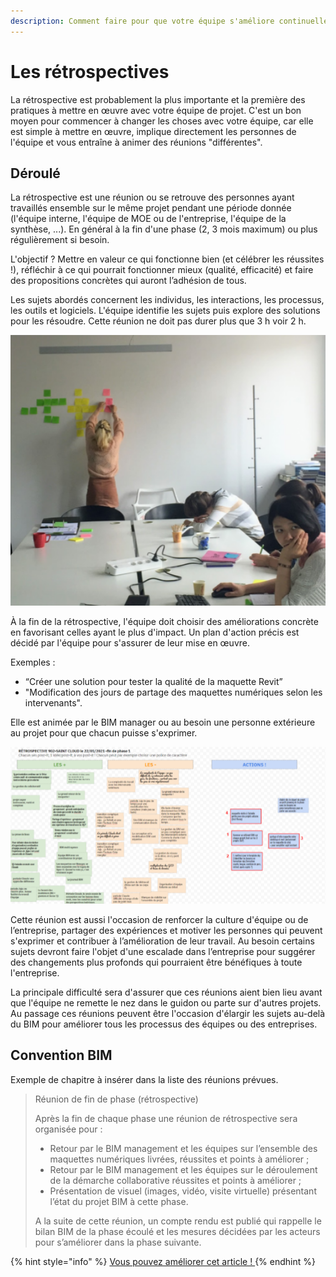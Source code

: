```yaml
---
description: Comment faire pour que votre équipe s'améliore continuellement ?
---
```


# Les rétrospectives

La rétrospective est probablement la plus importante et la première des pratiques à mettre en œuvre avec votre équipe de projet. C'est un bon moyen pour commencer à changer les choses avec votre équipe, car elle est simple à mettre en œuvre, implique directement les personnes de l'équipe et vous entraîne à animer des réunions "différentes".

## Déroulé

La rétrospective est une réunion ou se retrouve des personnes ayant travaillés ensemble sur le même projet pendant une période donnée \(l'équipe interne, l'équipe de MOE ou de l'entreprise, l'équipe de la synthèse, ...\). En général à la fin d'une phase \(2, 3 mois maximum\) ou plus régulièrement si besoin.

L'objectif ? Mettre en valeur ce qui fonctionne bien \(et célébrer les réussites !\), réfléchir à ce qui pourrait fonctionner mieux \(qualité, efficacité\) et faire des propositions concrètes qui auront l’adhésion de tous.

Les sujets abordés concernent les individus, les interactions, les processus, les outils et logiciels. L'équipe identifie les sujets puis explore des solutions pour les résoudre. Cette réunion ne doit pas durer plus que 3 h voir 2 h.

![Une r&#xE9;trospective chez enia architectes.](../../../.gitbook/assets/screenshot-2021-07-27-01.44.28.png)

À la fin de la rétrospective, l'équipe doit choisir des améliorations concrète en favorisant celles ayant le plus d'impact. Un plan d'action précis est décidé par l'équipe pour s'assurer de leur mise en œuvre.

Exemples : 

* “Créer une solution pour tester la qualité de la maquette Revit”
* "Modification des jours de partage des maquettes numériques selon les intervenants".

Elle est animée par le BIM manager ou au besoin une personne extérieure au projet pour que chacun puisse s'exprimer.

![Une r&#xE9;trospective en ligne avec Google Drawing.](../../../.gitbook/assets/screenshot-2021-07-27-01.48.05.png)

Cette réunion est aussi l'occasion de renforcer la culture d'équipe ou de l’entreprise, partager des expériences et motiver les personnes qui peuvent s'exprimer et contribuer à l’amélioration de leur travail. Au besoin certains sujets devront faire l'objet d'une escalade dans l’entreprise pour suggérer des changements plus profonds qui pourraient être bénéfiques à toute l'entreprise.

La principale difficulté sera d'assurer que ces réunions aient bien lieu avant que l'équipe ne remette le nez dans le guidon ou parte sur d'autres projets. Au passage ces réunions peuvent être l'occasion d'élargir les sujets au-delà du BIM pour améliorer tous les processus des équipes ou des entreprises.

## Convention BIM

Exemple de chapitre à insérer dans la liste des réunions prévues.

> Réunion de fin de phase \(rétrospective\)
>
> Après la fin de chaque phase une réunion de rétrospective sera organisée pour :
>
> * Retour par le BIM management et les équipes sur l’ensemble des maquettes numériques livrées, réussites et points à améliorer ;
> * Retour par le BIM management et les équipes sur le déroulement de la démarche collaborative réussites et points à améliorer ;
> * Présentation de visuel \(images, vidéo, visite virtuelle\) présentant l’état du projet BIM à cette phase.
>
> A la suite de cette réunion, un compte rendu est publié qui rappelle le bilan BIM de la phase écoulé et les mesures décidées par les acteurs pour s’améliorer dans la phase suivante.

{% hint style="info" %}
[Vous pouvez améliorer cet article ! ](../../communaute-agile-bim/contribuer.md)
{% endhint %}

